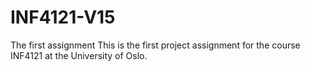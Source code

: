 # INF4121-V15
The first assignment
This is the first project assignment for the course INF4121 at the University of Oslo.
